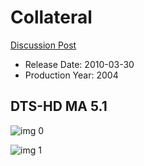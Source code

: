 # Collateral

[Discussion Post](https://www.avsforum.com/threads/bass-eq-for-filtered-movies.2995212/post-58092604)

* Release Date: 2010-03-30
* Production Year: 2004

## DTS-HD MA 5.1

![img 0](https://i.imgur.com/LW8m9eJ.jpg)

![img 1](https://i.imgur.com/iVQhZFv.jpg)


